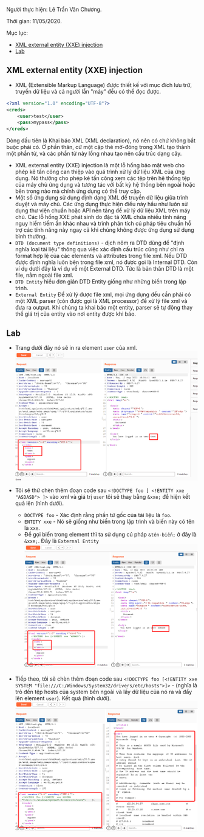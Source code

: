 Người thực hiện: Lê Trần Văn Chương.

Thời gian: 11/05/2020.

Mục lục:
- [XML external entity (XXE) injection](#xml-external-entity-xxe-injection)
- [Lab](#lab)

## XML external entity (XXE) injection 
- XML (Extensible Markup Language) được thiết kế với mục đích lưu trữ, truyền dữ liệu và cả người lẫn "máy" đều có thể đọc được.
```xml
<?xml version="1.0" encoding="UTF-8"?>
<creds>
    <user>test</user>
    <pass>mypass</pass>
</creds>
```
Dòng đầu tiên là Khai báo XML (XML declaration), nó nên có chứ không bắt buộc phải có. Ở phần thân, cứ một cặp thẻ mở-đóng trong XML tạo thành một phần tử, và các phần tử này lồng nhau tạo nên cấu trúc dạng cây.

- XML external entity (XXE) injection là một lỗ hổng bảo mật web cho phép kẻ tấn công can thiệp vào quá trình xử lý dữ liệu XML của ứng dụng. Nó thường cho phép kẻ tấn công xem các tệp trên hệ thống tệp của máy chủ ứng dụng và tương tác với bất kỳ hệ thống bên ngoài hoặc bên trong nào mà chính ứng dụng có thể truy cập.
- Một số ứng dụng sử dụng định dạng XML để truyền dữ liệu giữa trình duyệt và máy chủ. Các ứng dụng thực hiện điều này hầu như luôn sử dụng thư viện chuẩn hoặc API nền tảng để xử lý dữ liệu XML trên máy chủ. Các lỗ hổng XXE phát sinh do đặc tả XML chứa nhiều tính năng nguy hiểm tiềm ẩn khác nhau và trình phân tích cú pháp tiêu chuẩn hỗ trợ các tính năng này ngay cả khi chúng không được ứng dụng sử dụng bình thường.
- `DTD (document type definitions)` - dịch nôm ra DTD dùng để "định nghĩa loại tài liệu" thông qua việc xác định cấu trúc cũng như chỉ ra format hợp lệ của các elements và attributes trong file xml. Nếu DTD được định nghĩa luôn bên trong file xml, nó được gọi là Internal DTD. Còn ví dụ dưới đây là ví dụ về một External DTD. Tức là bản thân DTD là một file, nằm ngoài file xml. 
- `DTD Entity` hiểu đơn giản DTD Entity giống như những biến trong lập trình.
- `External Entity` Để xử lý được file xml, mọi ứng dụng đều cần phải có một XML parser (còn được gọi là XML processor) để xử lý file xml và đưa ra output. Khi chúng ta khai báo một entity, parser sẽ tự động thay thế giá trị của entity vào nơi entity được khi báo.
## Lab
- Trang dưới đây nó sẽ in ra element `user` của xml.
![Hình 1.](~/../img/1.png)

- Tôi sẽ thử chèn thêm đoạn code sau `<!DOCTYPE foo [ <!ENTITY xxe "ASDASD"> ]>` vào xml và giá trị `user` tôi sẽ thay bằng `&xxe;` để hiện kết quả lên (hình dưới).
    - `DOCTYPE foo` - Xác định rằng phần tử gốc của tài liệu là `foo`.
    - `ENTITY xxe` - Nó sẽ giống như biến trong lập trình và biến này có tên là `xxe`.
    - Để gọi biến trong element thì ta sử dụng cú pháp `&tên-biến;` ở đây là `&xxe;`. Đây là `External Entity`
![Hình 2.](~/../img/2.png)

- Tiếp theo, tôi sẽ chèn thêm đoạn code sau `<!DOCTYPE foo [<!ENTITY xxe SYSTEM "file:///C:/Windows/System32/drivers/etc/hosts">]>` - (nghĩa là trỏ đến tệp hosts của system bên ngoài và lấy dữ liệu của nó ra và đẩy lên element `user`). Kết quả (hình dưới).
![Hình 3.](~/../img/3.png)



